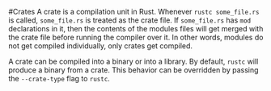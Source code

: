 #Crates
A crate is a compilation unit in Rust. Whenever `rustc some_file.rs` is called, `some_file.rs` is 
treated as the crate file. If `some_file.rs` has `mod` declarations in it, then the contents of the
modules files will get merged with the crate file before running the compiler over it. In other words,
modules do not get compiled individually, only crates get compiled.

A crate can be compiled into a binary or into a library. By default, `rustc` will produce a binary from
a crate. This behavior can be overridden by passing the `--crate-type` flag to `rustc`.
